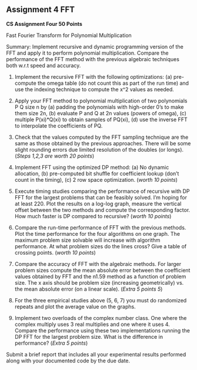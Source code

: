 Assignment 4 FFT
----------------


**CS Assignment Four 50 Points**

Fast Fourier Transform for Polynomial Multiplication

Summary: Implement recursive and dynamic programming version of the FFT and apply it to perform polynomial multiplication. Compare the performance of the FFT method with the previous algebraic techniques both w.r.t speed and accuracy.

1. Implement the recursive FFT with the following optimizations: (a) pre-compute the omega table (do not count this as part of the run time) and use the indexing technique to compute the x^2 values as needed.

2. Apply your FFT method to polynomial multiplication of two polynomials P Q size n by (a) padding the polynomials with high-order 0’s to make them size 2n, (b) evaluate P and Q at 2n values (powers of omega), (c) multiple P(xi)*Q(xi) to obtain samples of PQ(xi), (d) use the inverse FFT to interpolate the coefficients of PQ.

3. Check that the values computed by the FFT sampling technique are the same as those obtained by the previous approaches. There will be some slight rounding errors due limited resolution of the doubles (or longs).  (*Steps 1,2,3 are worth 20 points*)

4. Implement FFT using the optimized DP method: (a) No dynamic allocation, (b) pre-computed bit shuffle for coefficient lookup (don’t count in the timing), (c) 2 row space optimization. (*worth 10 points*)

5. Execute timing studies comparing the performance of recursive with DP FFT for the largest problems that can be feasibly solved. I’m hoping for at least 220. Plot the results on a log-log graph, measure the vertical offset between the two methods and compute the corresponding factor. How much faster is DP compared to recursive? (*worth 10 points*)

6. Compare the run-time performance of FFT with the previous methods. Plot the time performance for the four algorithms on one graph. The maximum problem size solvable will increase with algorithm performance. At what problem sizes do the lines cross? Give a table of crossing points. (*worth 10 points*)

7. Compare the accuracy of FFT with the algebraic methods. For larger problem sizes compute the mean absolute error between the coefficient values obtained by FFT and the n1.59 method as a function of problem size. The x axis should be problem size (increasing geometrically) vs. the mean absolute error (on a linear scale).  (*Extra 5 points 5*)

8. For the three empirical studies above (5, 6, 7) you must do randomized repeats and plot the average value on the graphs.

9. Implement two overloads of the complex number class. One where the complex multiply uses 3 real multiplies and one where it uses 4. Compare the performance using these two implementations running the DP FFT for the largest problem size. What is the difference in performance?  (*Extra 5 points*)

Submit a brief report that includes all your experimental results performed along with your documented code by the due date.
